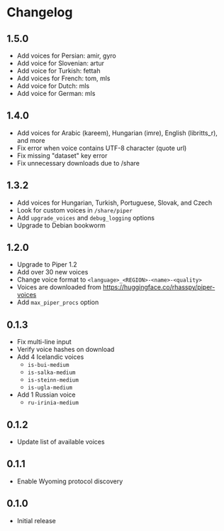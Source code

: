 # Changelog

## 1.5.0

- Add voices for Persian: amir, gyro
- Add voice for Slovenian: artur
- Add voice for Turkish: fettah
- Add voices for French: tom, mls
- Add voice for Dutch: mls
- Add voice for German: mls

## 1.4.0

- Add voices for Arabic (kareem), Hungarian (imre), English (libritts_r), and more
- Fix error when voice contains UTF-8 character (quote url)
- Fix missing "dataset" key error
- Fix unnecessary downloads due to /share

## 1.3.2

- Add voices for Hungarian, Turkish, Portuguese, Slovak, and Czech
- Look for custom voices in `/share/piper`
- Add `upgrade_voices` and `debug_logging` options
- Upgrade to Debian bookworm

## 1.2.0

- Upgrade to Piper 1.2
- Add over 30 new voices
- Change voice format to `<language>_<REGION>-<name>-<quality>`
- Voices are downloaded from https://huggingface.co/rhasspy/piper-voices
- Add `max_piper_procs` option

## 0.1.3

- Fix multi-line input
- Verify voice hashes on download
- Add 4 Icelandic voices
    - `is-bui-medium`
    - `is-salka-medium`
    - `is-steinn-medium`
    - `is-ugla-medium`
- Add 1 Russian voice
    - `ru-irinia-medium`

## 0.1.2

- Update list of available voices

## 0.1.1

- Enable Wyoming protocol discovery

## 0.1.0

- Initial release
